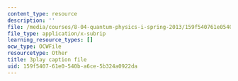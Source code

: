 ```yaml
---
content_type: resource
description: ''
file: /media/courses/8-04-quantum-physics-i-spring-2013/159f540761e0540ba6ce5b324a0922da_Ei8CFin00PY.vtt
file_type: application/x-subrip
learning_resource_types: []
ocw_type: OCWFile
resourcetype: Other
title: 3play caption file
uid: 159f5407-61e0-540b-a6ce-5b324a0922da
---
```


